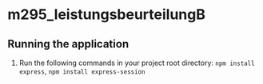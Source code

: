 # m295_leistungsbeurteilungB
## Running the application
1. Run the following commands in your project root directory: `npm install express`, `npm install express-session`